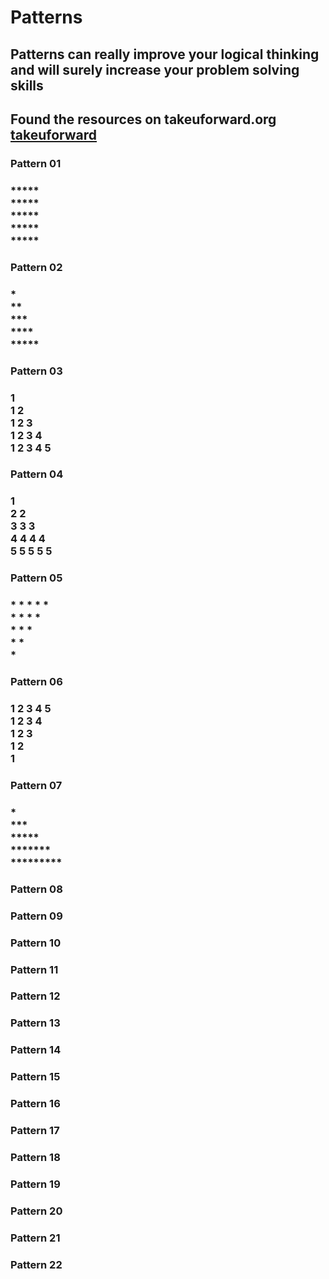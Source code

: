 # Patterns 
## Patterns can really improve your logical thinking and will surely increase your problem solving skills 

## Found the resources on takeuforward.org [takeuforward](https://takeuforward.org)

### Pattern 01 
###  ***** <br> ***** <br> ***** <br> ***** <br> *****
### []()
### Pattern 02
### * <br> ** <br> *** <br> **** <br> *****
### Pattern 03 
### 1 <br> 1 2 <br> 1 2 3 <br> 1 2 3 4 <br> 1 2 3 4 5
### 
### Pattern 04
### 1 <br> 2 2 <br> 3 3 3 <br> 4 4 4 4 <br> 5 5 5 5 5 
### Pattern 05
### * * * * *  <br> * * * * <br> * * * <br> * * <br> *
### Pattern 06
### 1 2 3 4 5 <br> 1 2 3 4 <br> 1 2 3 <br> 1 2 <br> 1 
### Pattern 07 
### * <br> *** <br> *****  <br>  *******  <br> *********
### Pattern 08
### 
### Pattern 09
### 
### Pattern 10
### 
### Pattern 11 
### 
### Pattern 12
### 
### Pattern 13 
### 
### Pattern 14
### 
### Pattern 15
### 
### Pattern 16
### 
### Pattern 17 
### 
### Pattern 18
### 
### Pattern 19
### 
### Pattern 20
### 
### Pattern 21
### 
### Pattern 22
### 